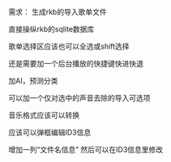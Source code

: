 需求：
生成rkb的导入歌单文件

直接操纵rkb的sqlite数据库

歌单选择区应该也可以全选或shift选择

还是需要加一个后台播放的快捷键快进快退

加AI，预测分类

可以加一个仅对选中的声音去除的导入可选项

音乐格式应该可以转换

应该可以弹框编辑ID3信息

增加一列“文件名信息” 然后可以在ID3信息里修改